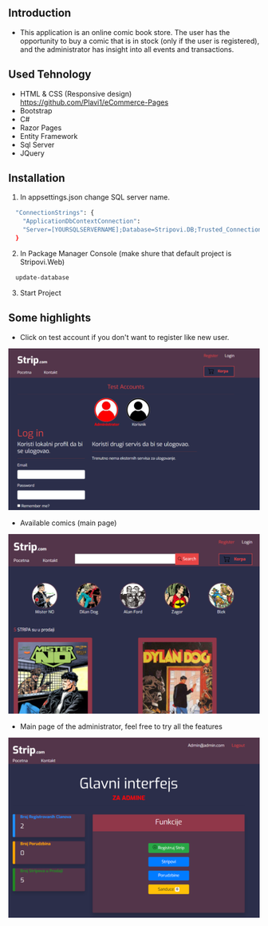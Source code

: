 ## Introduction

* This application is an online comic book store. The user has the opportunity to buy a comic that is in stock (only if the user is registered), and the administrator has insight into all events and transactions.

## Used Tehnology

* HTML & CSS (Responsive design) https://github.com/Plavi1/eCommerce-Pages
* Bootstrap 
* C#
* Razor Pages
* Entity Framework
* Sql Server
* JQuery

## Installation

1. In appsettings.json change SQL server name.

```bash
  "ConnectionStrings": {
    "ApplicationDbContextConnection": 
    "Server=[YOURSQLSERVERNAME];Database=Stripovi.DB;Trusted_Connection=True;MultipleActiveResultSets=true"
  }
```
2. In Package Manager Console (make shure that default project is Stripovi.Web)

```bash
  update-database
```

3. Start Project

## Some highlights

* Click on test account if you don't want to register like new user.

<img src="images/testacc.png" width="600" length="300" >



* Available comics (main page)

<img src="images/glavna.png" width="600" length="300" >



* Main page of the administrator, feel free to try all the features

<img src="images/admininterfejs.png" width="600" length="300" >
